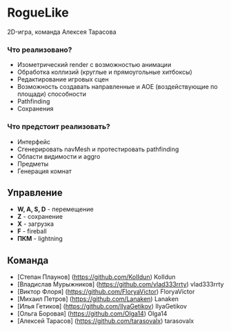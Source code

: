 # **RogueLike**

2D-игра, команда Алексея Тарасова

### Что реализовано?
- Изометрический render с возможностью анимации
- Обработка коллизий (круглые и прямоугольные хитбоксы)
- Редактирование игровых сцен
- Возможность создавать направленные и AOE (воздействующие по площади) способности
- Pathfinding 
- Сохранения

### Что предстоит реализовать?

- Интерфейс
- Сгенерировать navMesh и протестировать pathfinding
- Области видимости и aggro
- Предметы
- Генерация комнат

## Управление
- **W, A, S, D** - перемещение
- **Z** - сохранение
- **X** - загрузка
- **F** - fireball
- **ПКМ** - lightning

## Команда

- [Степан Плаунов] (https://github.com/KoIIdun) KoIIdun
- [Владислав Мурыжников] (https://github.com/vlad333rrty) vlad333rrty
- [Виктор Флоря] (https://github.com/FloryaVictor) FloryaVictor
- [Михаил Петров] (https://github.com/Lanaken) Lanaken
- [Илья Гетиков] (https://github.com/IlyaGetikov) IlyaGetikov
- [Ольга Боровая] (https://github.com/Olga14) Olga14
- [Алексей Тарасов] (https://github.com/tarasovalx) tarasovalx